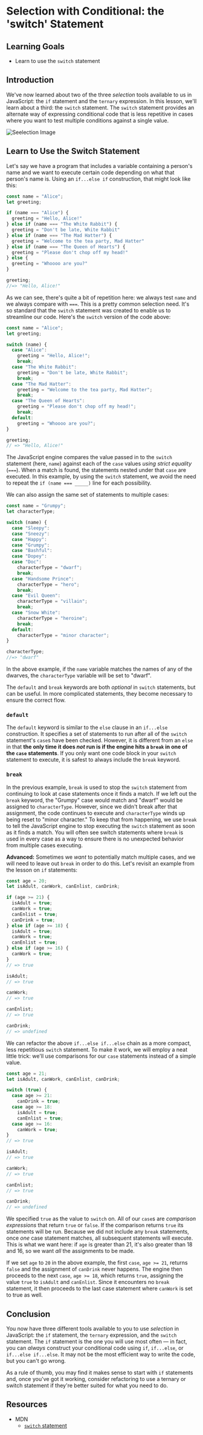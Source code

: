 # Selection with Conditional: the 'switch' Statement

## Learning Goals

* Learn to use the `switch` statement

## Introduction

We've now learned about two of the three _selection_ tools available to us in
JavaScript: the `if` statement and the `ternary` expression. In this lesson,
we'll learn about a third: the `switch` statement. The `switch` statement
provides an alternate way of expressing conditional code that is less repetitive
in cases where you want to test multiple conditions against a single value.

![Seelection Image](https://curriculum-content.s3.amazonaws.com/programming-univbasics-2/sequence-and-comments/Selection_thick.png)

## Learn to Use the Switch Statement

Let's say we have a program that includes a variable containing a person's name
and we want to execute certain code depending on what that person's name is.
Using an `if...else if` construction, that might look like this:

```js
const name = "Alice";
let greeting;

if (name === "Alice") {
  greeting = "Hello, Alice!"
} else if (name === "The White Rabbit") {
  greeting = "Don't be late, White Rabbit"
} else if (name === "The Mad Hatter") {
  greeting = "Welcome to the tea party, Mad Hatter"
} else if (name === "The Queen of Hearts") {
  greeting = "Please don't chop off my head!"
} else {
  greeting = "Whoooo are you?"
}

greeting;
//=> "Hello, Alice!"
```

As we can see, there's quite a bit of repetition here: we always test `name` and
we always compare with `===`. This is a pretty common selection need. It's so
standard that the `switch` statement was created to enable us to streamline our
code. Here's the `switch` version of the code above:

```js
const name = "Alice";
let greeting;

switch (name) {
  case "Alice":
    greeting = "Hello, Alice!";
    break;
  case "The White Rabbit":
    greeting = "Don't be late, White Rabbit";
    break;
  case "The Mad Hatter":
    greeting = "Welcome to the tea party, Mad Hatter";
    break;
  case "The Queen of Hearts":
    greeting = "Please don't chop off my head!";
    break;
  default:
    greeting = "Whoooo are you?";
}

greeting;
// => "Hello, Alice!"
```

The JavaScript engine compares the value passed in to the `switch` statement
(here, `name`) against each of the `case` values _using strict equality_
(`===`). When a match is found, the statements nested under that `case` are
executed. In this example, by using the `switch` statement, we avoid the need to
repeat the `if (name === _____)` line for each possibility.

We can also assign the same set of statements to multiple cases:

```js
const name = "Grumpy";
let characterType;

switch (name) {
  case "Sleepy":
  case "Sneezy":
  case "Happy":
  case "Grumpy":
  case "Bashful":
  case "Dopey":
  case "Doc":
    characterType = "dwarf";
    break;
  case "Handsome Prince":
    characterType = "hero";
    break;
  case "Evil Queen":
    characterType = "villain";
    break;
  case "Snow White":
    characterType = "heroine";
    break;
  default:
    characterType = "minor character";
}

characterType;
//=> "dwarf"
```

In the above example, if the `name` variable matches the names of any of the
dwarves, the `characterType` variable will be set to "dwarf".

The `default` and `break` keywords are both _optional_ in `switch` statements,
but can be useful. In more complicated statements, they become necessary to
ensure the correct flow.

### `default`

The `default` keyword is similar to the `else` clause in an `if...else`
construction. It specifies a set of statements to run after all of the `switch`
statement's `case`s have been checked. However, it is different from an `else`
in that **the only time it does _not_ run is if the engine hits a `break` in one
of the `case` statements**. If you only want one code block in your `switch`
statement to execute, it is safest to always include the `break` keyword.

### `break`

In the previous example, `break` is used to stop the `switch` statement from
continuing to look at case statements once it finds a match. If we left out the
`break` keyword, the "Grumpy" case would match and "dwarf" would be assigned to
`characterType`. However, since we didn't break after that assignment, the code
continues to execute and `characterType` winds up being reset to "minor
character." To keep that from happening, we use `break` to tell the JavaScript
engine to stop executing the `switch` statement as soon as it finds a match. You
will often see switch statements where `break` is used in every case as a way to
ensure there is no unexpected behavior from multiple cases executing.

**Advanced:** Sometimes we _want_ to potentially match multiple cases, and we
will need to leave out `break` in order to do this. Let's revisit an example
from the lesson on `if` statements:

```js
const age = 20;
let isAdult, canWork, canEnlist, canDrink;

if (age >= 21) {
  isAdult = true;
  canWork = true;
  canEnlist = true;
  canDrink = true;
} else if (age >= 18) {
  isAdult = true;
  canWork = true;
  canEnlist = true;
} else if (age >= 16) {
  canWork = true;
}
// => true

isAdult;
// => true

canWork;
// => true

canEnlist;
// => true

canDrink;
// => undefined
```

We can refactor the above `if...else if...else` chain as a more compact, less
repetitious `switch` statement. To make it work, we will employ a neat little
trick: we'll use comparisons for our `case` statements instead of a simple
value.

```js
const age = 21;
let isAdult, canWork, canEnlist, canDrink;

switch (true) {
  case age >= 21:
    canDrink = true;
  case age >= 18:
    isAdult = true;
    canEnlist = true;
  case age >= 16:
    canWork = true;
}
// => true

isAdult;
// => true

canWork;
// => true

canEnlist;
// => true

canDrink;
// => undefined
```

We specified `true` as the value to `switch` on. All of our `case`s are
_comparison expressions_ that return `true` or `false`. If the comparison
returns `true` its statements will be run. Because we did not include any
`break` statements, once _one_ case statement matches, all subsequent statements
will execute. This is what we want here: if `age` is greater than 21, it's also
greater than 18 and 16, so we want *all* the assignments to be made.

If we set `age` to `20` in the above example, the first `case`, `age >= 21`,
returns `false` and the assignment of `canDrink` never happens. The engine then
proceeds to the next `case`, `age >= 18`, which returns `true`, assigning the
value `true` to `isAdult` and `canEnlist`. Since it encounters no `break`
statement, it then proceeds to the last case statement where `canWork` is set to
true as well.

## Conclusion

You now have three different tools available to you to use _selection_ in
JavaScript: the `if` statement, the `ternary` expression, and the `switch`
statement. The `if` statement is the one you will use most often &mdash; in
fact, you can _always_ construct your conditional code using `if`, `if...else`,
or `if...else if...else`. It may not be the most efficient way to write the
code, but you can't go wrong.

As a rule of thumb, you may find it makes sense to start with `if` statements
and, once you've got it working, consider refactoring to use a ternary or switch
statement if they're better suited for what you need to do.

## Resources

* MDN
  * [`switch` statement](https://developer.mozilla.org/en-US/docs/Web/JavaScript/Reference/Statements/switch)
